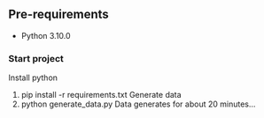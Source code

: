 ## Pre-requirements

- Python 3.10.0

### Start project

Install python 
1) pip install -r requirements.txt
Generate data
2) python generate_data.py
Data generates for about 20 minutes...
